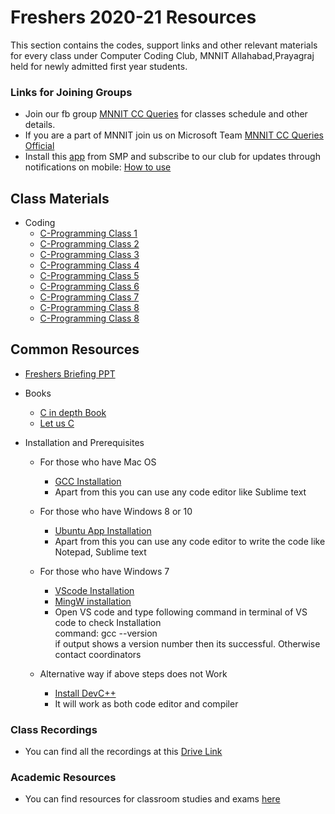 # Freshers 2020-21 Resources

This section contains the codes, support links and other relevant materials for every class under Computer Coding Club, MNNIT Allahabad,Prayagraj held for newly admitted first year students.

### Links for Joining Groups
- Join our fb group [MNNIT CC Queries](https://www.facebook.com/groups/ccqueries/) for classes schedule and other details.
- If you are a part of MNNIT join us on Microsoft Team [MNNIT CC Queries Official](https://bit.ly/ccqueriesteam)
- Install this [app](https://play.google.com/store/apps/details?id=com.dev334.litelo) from SMP and subscribe to our club for updates through notifications on mobile: [How to use](https://docs.google.com/document/d/1PRaDw6xXJZmZu8rUBwj1HR59xwQ28GeEWWshsHcWj5s/edit)

## Class Materials
- Coding
	- [C-Programming Class 1](2021-01-03_Class-1/)
    - [C-Programming Class 2](2021-01-09_Class-2/)
    - [C-Programming Class 3](2021-01-10_Class-3/)
    - [C-Programming Class 4](2021-01-16_Class-4/)
    - [C-Programming Class 5](2021-01-17_Class-5/)
    - [C-Programming Class 6](2021-01-23_Class-6/)
    - [C-Programming Class 7](2021-01-24_Class-7/)
    - [C-Programming Class 8](2021-01-30_Class-8/)
    - [C-Programming Class 8](2021-01-31_Class-9/)

## Common Resources
- [Freshers Briefing PPT](https://drive.google.com/file/d/1S1byFdRAVlGhW0SnYN66FZvCHztBW7LQ/view?usp=sharing)

- Books
	- [C in depth Book](https://drive.google.com/file/d/1INlWWi9NBzHa0P4Z14fjyJCDxtPM5KKa/view?usp=sharing)
	- [Let us C](https://drive.google.com/file/d/1YMJM3K18phodvr0TuKr2VypdjyraCzMv/view?usp=sharing)

- Installation and Prerequisites
    - For those who have Mac OS
        - [GCC Installation](https://www.cyberciti.biz/faq/howto-apple-mac-os-x-install-gcc-compiler/)
        - Apart from this you can use any code editor like Sublime text
    - For those who have Windows 8 or 10
        - [Ubuntu App Installation](https://linuxhint.com/install_ubuntu_windows_10_wsl/)
        - Apart from this you can use any code editor to write the code like Notepad, Sublime text

    - For those who have Windows 7
        - [VScode Installation](https://code.visualstudio.com/docs/setup/windows)
        - [MingW installation](https://code.visualstudio.com/docs/cpp/config-mingw)
        - Open VS code and type following command in terminal of VS code to check Installation<br>
        command: gcc --version<br>
        if output shows a version number then its successful. Otherwise contact coordinators

    - Alternative way if above steps does not Work
        - [Install DevC++](https://www.softwaretestinghelp.com/dev-cpp-ide/)
        - It will work as both code editor and compiler


### Class Recordings
- You can find all the recordings at this [Drive Link](https://drive.google.com/drive/folders/1T4PSadZL0A7pgWy3v-9plHNP-OpJgc6S?usp=sharing)

### Academic Resources
- You can find resources for classroom studies and exams [here](https://shauryashares.weebly.com/)

